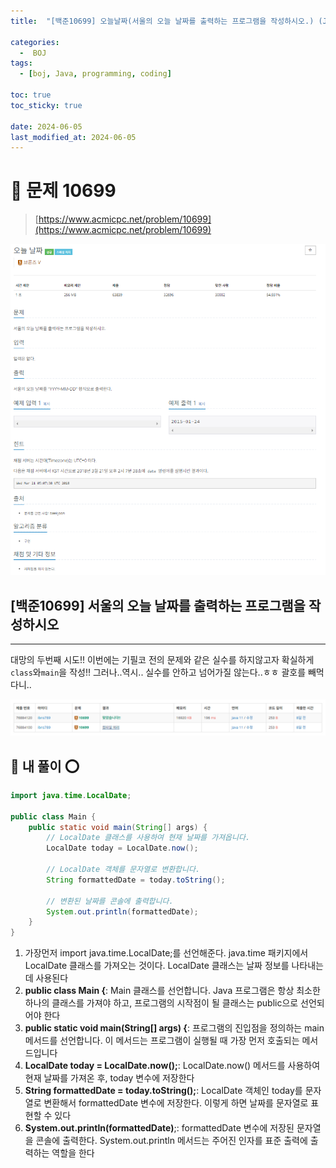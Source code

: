 ```yaml
---
title:  "[백준10699] 오늘날짜(서울의 오늘 날짜를 출력하는 프로그램을 작성하시오.) (Java)"

categories:
  -  BOJ
tags:
  - [boj, Java, programming, coding]

toc: true
toc_sticky: true

date: 2024-06-05
last_modified_at: 2024-06-05
---
```


# 🚀 문제 10699

> [https://www.acmicpc.net/problem/10699](https://www.acmicpc.net/problem/10699)

![백준10699](/assets/images/boj10699.PNG)

## [백준10699] 서울의 오늘 날짜를 출력하는 프로그램을 작성하시오

---

대망의 두번째 시도!! 이번에는 기필코 전의 문제와 같은 실수를 하지않고자 확실하게 `class`와`main`을 작성!!
그러나..역시.. 실수를 안하고 넘어가질 않는다..ㅎㅎ
괄호를 빼먹다니..

![백준10699_1](/assets/images/boj10699_1.PNG)

## 🚀 내 풀이 ⭕

```java
import java.time.LocalDate;

public class Main {
    public static void main(String[] args) {
        // LocalDate 클래스를 사용하여 현재 날짜를 가져옵니다.
        LocalDate today = LocalDate.now();
        
        // LocalDate 객체를 문자열로 변환합니다.
        String formattedDate = today.toString();
        
        // 변환된 날짜를 콘솔에 출력합니다.
        System.out.println(formattedDate);
    }
}
```

1. 가장먼저 import java.time.LocalDate;를 선언해준다. java.time 패키지에서 LocalDate 클래스를 가져오는 것이다. LocalDate 클래스는 날짜 정보를 나타내는 데 사용된다
2. **public class Main {**: Main 클래스를 선언합니다. Java 프로그램은 항상 최소한 하나의 클래스를 가져야 하고, 프로그램의 시작점이 될 클래스는 public으로 선언되어야 한다
3. **public static void main(String[] args) {**: 프로그램의 진입점을 정의하는 main 메서드를 선언합니다. 이 메서드는 프로그램이 실행될 때 가장 먼저 호출되는 메서드입니다
4. **LocalDate today = LocalDate.now();**: LocalDate.now() 메서드를 사용하여 현재 날짜를 가져온 후, today 변수에 저장한다
5. **String formattedDate = today.toString();**: LocalDate 객체인 today를 문자열로 변환해서 formattedDate 변수에 저장한다. 이렇게 하면 날짜를 문자열로 표현할 수 있다
6. **System.out.println(formattedDate)**;: formattedDate 변수에 저장된 문자열을 콘솔에 출력한다. System.out.println 메서드는 주어진 인자를 표준 출력에 출력하는 역할을 한다